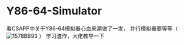 # Y86-64-Simulator
看CSAPP中关于Y86-64模拟器心血来潮做了一发， 并行模拟器要等等（ ![1578BB93](https://user-images.githubusercontent.com/111335804/235477839-623951b2-4ddc-418b-8ec5-b257a63aca26.png)
）
学习渣作，大佬教导一下
